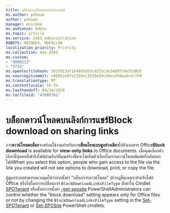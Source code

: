 ```yaml
---
title: บล็อกดาวน์โหลดบนลิงก์การแชร์
ms.author: pebaum
author: pebaum
manager: mnirkhe
ms.audience: Admin
ms.topic: article
ms.service: o365-administration
ROBOTS: NOINDEX, NOFOLLOW
localization_priority: Priority
ms.collection: Adm_O365
ms.custom:
- "9000213"
- "5715"
ms.openlocfilehash: 5837013a71648d5d53cd215c3e3489f3de5528d5
ms.sourcegitcommit: c6692ce0fa1358ec3529e59ca0ecdfdea4cdc759
ms.translationtype: MT
ms.contentlocale: th-TH
ms.lasthandoff: 09/14/2020
ms.locfileid: "47685761"
---
```

# <a name="block-download-on-sharing-links"></a><span data-ttu-id="fdec2-102">บล็อกดาวน์โหลดบนลิงก์การแชร์</span><span class="sxs-lookup"><span data-stu-id="fdec2-102">Block download on sharing links</span></span>

<span data-ttu-id="fdec2-103">การ**ดาวน์โหลดบล็อก**จะพร้อมใช้งานสำหรับการ**เชื่อมโยงแบบดูอย่างเดียว**ไปยังเอกสาร Office</span><span class="sxs-lookup"><span data-stu-id="fdec2-103">**Block download** is available for **view-only links** to Office documents.</span></span> <span data-ttu-id="fdec2-104">เมื่อคุณเลือกตัวเลือกนี้บุคคลที่เข้าถึงไฟล์ผ่านลิงก์ที่คุณสร้างขึ้นจะไม่เห็นตัวเลือกในการดาวน์โหลดพิมพ์หรือคัดลอกไฟล์</span><span class="sxs-lookup"><span data-stu-id="fdec2-104">When you select this option, people who gain access to the file via the link you created will not see options to download, print, or copy the file.</span></span>

<span data-ttu-id="fdec2-105">ผู้ดูแลระบบสามารถควบคุมได้ว่าการตั้งค่า "บล็อกการดาวน์โหลด" ปรากฏขึ้นเฉพาะสำหรับไฟล์ Office หรือไม่โดยการเปลี่ยนการ `BlockDownloadLinksFileType` ตั้งค่าใน Cmdlet [SPOTenant](https://docs.microsoft.com/powershell/module/sharepoint-online/set-spotenant?view=sharepoint-ps) หรือตั้งค่าการตั้งค่า [-get-sposite](https://docs.microsoft.com/powershell/module/sharepoint-online/set-sposite?view=sharepoint-ps) PowerShell</span><span class="sxs-lookup"><span data-stu-id="fdec2-105">Administrators can control whether the "block download" setting appears only for Office files or not by changing the `BlockDownloadLinksFileType` setting in the [Set-SPOTenant](https://docs.microsoft.com/powershell/module/sharepoint-online/set-spotenant?view=sharepoint-ps) or [Set-SPOSite](https://docs.microsoft.com/powershell/module/sharepoint-online/set-sposite?view=sharepoint-ps) PowerShell cmdlets.</span></span>
